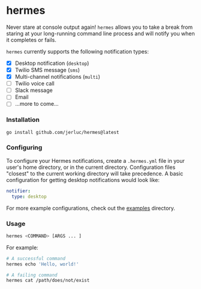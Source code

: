 # hermes

Never stare at console output again! `hermes` allows you to take a break from staring at your
long-running command line process and will notify you when it completes or fails.

`hermes` currently supports the following notification types:

- [x] Desktop notification (`desktop`)
- [x] Twilio SMS message (`sms`)
- [x] Multi-channel notifications (`multi`)
- [ ] Twilio voice call
- [ ] Slack message
- [ ] Email
- [ ] ...more to come...

### Installation

```bash
go install github.com/jerluc/hermes@latest
```

### Configuring

To configure your Hermes notifications, create a `.hermes.yml` file in your user's home directory,
or in the current directory. Configuration files "closest" to the current working directory will
take precedence. A basic configuration for getting desktop notifications would look like:

```yaml
notifier:
  type: desktop
```

For more example configurations, check out the [examples](examples)
directory.

### Usage

```bash
hermes <COMMAND> [ARGS ... ]
```

For example:

```bash
# A successful command
hermes echo 'Hello, world!'

# A failing command
hermes cat /path/does/not/exist
```
